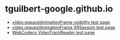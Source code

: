 # tguilbert-google.github.io
* [video.requestAnimationFrame visibility test page](https://tguilbert-google.github.io/video_raf/visibility.html)
* [video.requestAnimationFrame XRSession test page](https://tguilbert-google.github.io/video_raf/xr/video.html)
* [WebCodecs VideoTrackReader test page](https://tguilbert-google.github.io/webcodecs/vtr/index.html)
